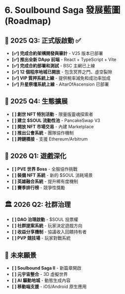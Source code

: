 # 6. Soulbound Saga 發展藍圖 (Roadmap)

## 📌 2025 Q3: 正式版啟動 ✅
* **[✅] 完成合約架構開發與審計** - V25 版本已部署
* **[✅] 推出全新 DApp 前端** - React + TypeScript + Vite
* **[✅] 完成合約部署和測試** - BSC 主網已上線
* **[✅] 12 個程序地城已開放** - 包含冥界之門、虛空裂隙
* **[✅] VIP 質押系統上線** - 提供稅率減免和成功率加成
* **[✅] 升星祭壇系統上線** - AltarOfAscension 已部署

## 🚀 2025 Q4: 生態擴展
* **[ ] 創世 NFT 特別活動** - 限量版靈魂探索者
* **[ ] 建立 $SOUL 流動性池** - PancakeSwap V3
* **[ ] 開放 NFT 市場交易** - 內建 Marketplace
* **[ ] 推出公會系統** - 團隊協作機制
* **[ ] 跨鏈橋接** - 支援 Ethereum/Arbitrum

## 🌟 2026 Q1: 遊戲深化
* **[ ] PVE 世界 Boss** - 全服協作挑戰
* **[ ] 裝備 NFT 系統** - 新的 $SOUL 消耗場景
* **[ ] 英雄融合系統** - 提升稀有度機制
* **[ ] 賽季排行榜** - 競爭性獎勵

## 🏛️ 2026 Q2: 社群治理
* **[ ] DAO 治理啟動** - $SOUL 投票權
* **[ ] 社群提案系統** - 玩家決定遊戲方向
* **[ ] 收益分享機制** - 協議收入回饋持有者
* **[ ] PVP 競技場** - 玩家對戰系統

## 🔮 未來願景
* **[ ] Soulbound Saga II** - 新篇章開啟
* **[ ] 元宇宙整合** - 3D 虛擬世界
* **[ ] AI 驅動地城** - 動態生成內容
* **[ ] 移動端支援** - iOS/Android 原生應用